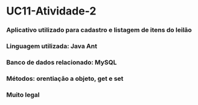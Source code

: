 # UC11-Atividade-2
<h3>Aplicativo utilizado para cadastro e listagem de itens do leilão</h3>
<h3>Linguagem utilizada: Java Ant</h3>
<h3>Banco de dados relacionado: MySQL</h3>
<h3>Métodos: orentiação a objeto, get e set</h3>
<h3> Muito legal</h3>
